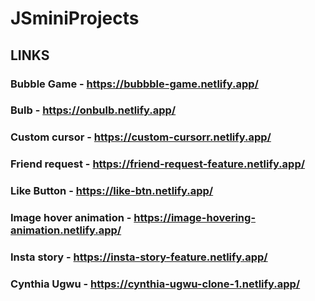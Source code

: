 # JSminiProjects

## LINKS

### Bubble Game - https://bubbble-game.netlify.app/
### Bulb        - https://onbulb.netlify.app/
### Custom cursor - https://custom-cursorr.netlify.app/
### Friend request - https://friend-request-feature.netlify.app/
### Like Button - https://like-btn.netlify.app/
### Image hover animation - https://image-hovering-animation.netlify.app/
### Insta story - https://insta-story-feature.netlify.app/
### Cynthia Ugwu - https://cynthia-ugwu-clone-1.netlify.app/
